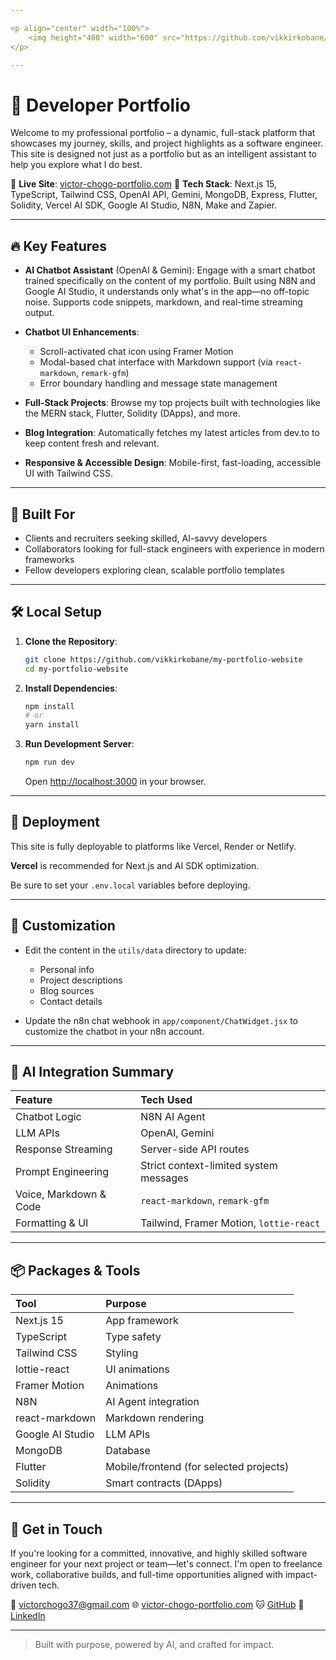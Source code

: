 ```yaml
---

<p align="center" width="100%">
    <img height="400" width="600" src="https://github.com/vikkirkobane/my-portfolio-website/blob/94d5bd7259e845c1b0295f63ea76b40d5e6d0865/logo.png">
</p>

---
```


# 🚀 Developer Portfolio

Welcome to my professional portfolio – a dynamic, full-stack platform that showcases my journey, skills, and project highlights as a software engineer. This site is designed not just as a portfolio but as an intelligent assistant to help you explore what I do best.

📍 **Live Site**: [victor-chogo-portfolio.com](https://my-portfolio-website-mopj.onrender.com)
📂 **Tech Stack**: Next.js 15, TypeScript, Tailwind CSS, OpenAI API, Gemini, MongoDB, Express, Flutter, Solidity, Vercel AI SDK, Google AI Studio, N8N, Make and Zapier.

---

## 🔥 Key Features

- **AI Chatbot Assistant** (OpenAI & Gemini):
  Engage with a smart chatbot trained specifically on the content of my portfolio. Built using N8N and Google AI Studio, it understands only what's in the app—no off-topic noise. Supports code snippets, markdown, and real-time streaming output.

- **Chatbot UI Enhancements**:
  - Scroll-activated chat icon using Framer Motion
  - Modal-based chat interface with Markdown support (via `react-markdown`, `remark-gfm`)
  - Error boundary handling and message state management

- **Full-Stack Projects**:
  Browse my top projects built with technologies like the MERN stack, Flutter, Solidity (DApps), and more.

- **Blog Integration**:
  Automatically fetches my latest articles from dev.to to keep content fresh and relevant.

- **Responsive & Accessible Design**:
  Mobile-first, fast-loading, accessible UI with Tailwind CSS.

---

## 🧠 Built For

- Clients and recruiters seeking skilled, AI-savvy developers
- Collaborators looking for full-stack engineers with experience in modern frameworks
- Fellow developers exploring clean, scalable portfolio templates

---

## 🛠️ Local Setup

1.  **Clone the Repository**:

    ```bash
    git clone https://github.com/vikkirkobane/my-portfolio-website
    cd my-portfolio-website
    ```

2.  **Install Dependencies**:

    ```bash
    npm install
    # or
    yarn install
    ```

3.  **Run Development Server**:

    ```bash
    npm run dev
    ```

    Open [http://localhost:3000](http://localhost:3000) in your browser.

---

## 🚢 Deployment

This site is fully deployable to platforms like Vercel, Render or Netlify.

**Vercel** is recommended for Next.js and AI SDK optimization.

Be sure to set your `.env.local` variables before deploying.

---

## 🧩 Customization

-   Edit the content in the `utils/data` directory to update:
    -   Personal info
    -   Project descriptions
    -   Blog sources
    -   Contact details

-   Update the n8n chat webhook in  `app/component/ChatWidget.jsx` to customize the chatbot in your n8n account.

---

## 🧠 AI Integration Summary

| Feature                 | Tech Used                               |
| :---------------------- | :-------------------------------------- |
| Chatbot Logic           | N8N AI Agent               |
| LLM APIs                | OpenAI, Gemini                          |
| Response Streaming      | Server-side API routes                  |
| Prompt Engineering      | Strict context-limited system messages  |
| Voice, Markdown & Code  | `react-markdown`, `remark-gfm`          |
| Formatting & UI         | Tailwind, Framer Motion, `lottie-react`  |

---

## 📦 Packages & Tools

| Tool          | Purpose                                   |
| :------------ | :---------------------------------------- |
| Next.js 15    | App framework                             |
| TypeScript    | Type safety                               |
| Tailwind CSS  | Styling                                   |
| lottie-react     | UI animations                             |
| Framer Motion | Animations                                |
| N8N | AI Agent integration                            |
| react-markdown | Markdown rendering                        |
| Google AI Studio | LLM APIs                                  |
| MongoDB       | Database                                  |
| Flutter       | Mobile/frontend (for selected projects)   |
| Solidity      | Smart contracts (DApps)                   |

---

## 🤝 Get in Touch

If you're looking for a committed, innovative, and highly skilled software engineer for your next project or team—let's connect. I'm open to freelance work, collaborative builds, and full-time opportunities aligned with impact-driven tech.

📩 victorchogo37@gmail.com
🌐 [victor-chogo-portfolio.com](https://my-portfolio-website-mopj.onrender.com)
🐱 [GitHub](https://github.com/vikkirkobane)
🔗 [LinkedIn](https://www.linkedin.com/in/victor-chogo)

---

> Built with purpose, powered by AI, and crafted for impact.
